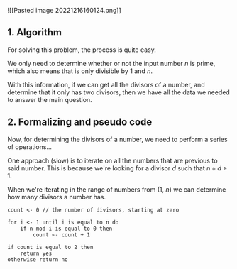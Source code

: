 ![[Pasted image 20221216160124.png]]

## 1. Algorithm

For solving this problem, the process is quite easy.

We only need to determine whether or not the input number $n$ is prime, which also means that is only divisible by 1 and $n$.

With this information, if we can get all the divisors of a number, and determine that it only has two divisors, then we have all the data we needed to answer the main question.

## 2. Formalizing and pseudo code

Now, for determining the divisors of a number, we need to perform a series of operations...

One approach (slow) is to iterate on all the numbers that are previous to said number. This is because we're looking for a divisor $d$ such that $n \div d \geq 1$.

When we're iterating in the range of numbers from (1, $n$) we can determine how many divisors a number has.

```
count <- 0 // the number of divisors, starting at zero

for i <- 1 until i is equal to n do
	if n mod i is equal to 0 then
		count <- count + 1

if count is equal to 2 then
	return yes
otherwise return no

```